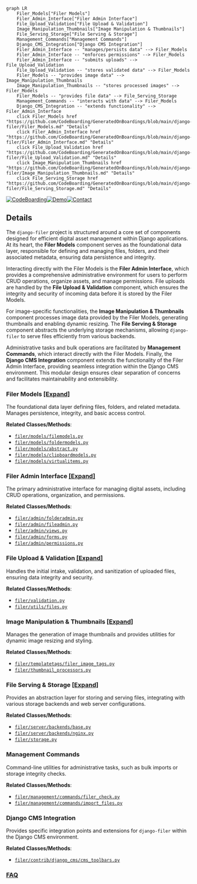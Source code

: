 ```mermaid
graph LR
    Filer_Models["Filer Models"]
    Filer_Admin_Interface["Filer Admin Interface"]
    File_Upload_Validation["File Upload & Validation"]
    Image_Manipulation_Thumbnails["Image Manipulation & Thumbnails"]
    File_Serving_Storage["File Serving & Storage"]
    Management_Commands["Management Commands"]
    Django_CMS_Integration["Django CMS Integration"]
    Filer_Admin_Interface -- "manages/persists data" --> Filer_Models
    Filer_Admin_Interface -- "enforces permissions" --> Filer_Models
    Filer_Admin_Interface -- "submits uploads" --> File_Upload_Validation
    File_Upload_Validation -- "stores validated data" --> Filer_Models
    Filer_Models -- "provides image data" --> Image_Manipulation_Thumbnails
    Image_Manipulation_Thumbnails -- "stores processed images" --> Filer_Models
    Filer_Models -- "provides file data" --> File_Serving_Storage
    Management_Commands -- "interacts with data" --> Filer_Models
    Django_CMS_Integration -- "extends functionality" --> Filer_Admin_Interface
    click Filer_Models href "https://github.com/CodeBoarding/GeneratedOnBoardings/blob/main/django-filer/Filer_Models.md" "Details"
    click Filer_Admin_Interface href "https://github.com/CodeBoarding/GeneratedOnBoardings/blob/main/django-filer/Filer_Admin_Interface.md" "Details"
    click File_Upload_Validation href "https://github.com/CodeBoarding/GeneratedOnBoardings/blob/main/django-filer/File_Upload_Validation.md" "Details"
    click Image_Manipulation_Thumbnails href "https://github.com/CodeBoarding/GeneratedOnBoardings/blob/main/django-filer/Image_Manipulation_Thumbnails.md" "Details"
    click File_Serving_Storage href "https://github.com/CodeBoarding/GeneratedOnBoardings/blob/main/django-filer/File_Serving_Storage.md" "Details"
```

[![CodeBoarding](https://img.shields.io/badge/Generated%20by-CodeBoarding-9cf?style=flat-square)](https://github.com/CodeBoarding/GeneratedOnBoardings)[![Demo](https://img.shields.io/badge/Try%20our-Demo-blue?style=flat-square)](https://www.codeboarding.org/demo)[![Contact](https://img.shields.io/badge/Contact%20us%20-%20contact@codeboarding.org-lightgrey?style=flat-square)](mailto:contact@codeboarding.org)

## Details

The `django-filer` project is structured around a core set of components designed for efficient digital asset management within Django applications. At its heart, the **Filer Models** component serves as the foundational data layer, responsible for defining and managing files, folders, and their associated metadata, ensuring data persistence and integrity.

Interacting directly with the Filer Models is the **Filer Admin Interface**, which provides a comprehensive administrative environment for users to perform CRUD operations, organize assets, and manage permissions. File uploads are handled by the **File Upload & Validation** component, which ensures the integrity and security of incoming data before it is stored by the Filer Models.

For image-specific functionalities, the **Image Manipulation & Thumbnails** component processes image data provided by the Filer Models, generating thumbnails and enabling dynamic resizing. The **File Serving & Storage** component abstracts the underlying storage mechanisms, allowing `django-filer` to serve files efficiently from various backends.

Administrative tasks and bulk operations are facilitated by **Management Commands**, which interact directly with the Filer Models. Finally, the **Django CMS Integration** component extends the functionality of the Filer Admin Interface, providing seamless integration within the Django CMS environment. This modular design ensures clear separation of concerns and facilitates maintainability and extensibility.

### Filer Models [[Expand]](./Filer_Models.md)
The foundational data layer defining files, folders, and related metadata. Manages persistence, integrity, and basic access control.


**Related Classes/Methods**:

- <a href="https://github.com/django-cms/django-filer/blob/master/filer/models/filemodels.py" target="_blank" rel="noopener noreferrer">`filer/models/filemodels.py`</a>
- <a href="https://github.com/django-cms/django-filer/blob/master/filer/models/foldermodels.py" target="_blank" rel="noopener noreferrer">`filer/models/foldermodels.py`</a>
- <a href="https://github.com/django-cms/django-filer/blob/master/filer/models/abstract.py" target="_blank" rel="noopener noreferrer">`filer/models/abstract.py`</a>
- <a href="https://github.com/django-cms/django-filer/blob/master/filer/models/clipboardmodels.py" target="_blank" rel="noopener noreferrer">`filer/models/clipboardmodels.py`</a>
- <a href="https://github.com/django-cms/django-filer/blob/master/filer/models/virtualitems.py" target="_blank" rel="noopener noreferrer">`filer/models/virtualitems.py`</a>


### Filer Admin Interface [[Expand]](./Filer_Admin_Interface.md)
The primary administrative interface for managing digital assets, including CRUD operations, organization, and permissions.


**Related Classes/Methods**:

- <a href="https://github.com/django-cms/django-filer/blob/master/filer/admin/folderadmin.py" target="_blank" rel="noopener noreferrer">`filer/admin/folderadmin.py`</a>
- <a href="https://github.com/django-cms/django-filer/blob/master/filer/admin/fileadmin.py" target="_blank" rel="noopener noreferrer">`filer/admin/fileadmin.py`</a>
- <a href="https://github.com/django-cms/django-filer/blob/master/filer/admin/views.py" target="_blank" rel="noopener noreferrer">`filer/admin/views.py`</a>
- <a href="https://github.com/django-cms/django-filer/blob/master/filer/admin/forms.py" target="_blank" rel="noopener noreferrer">`filer/admin/forms.py`</a>
- <a href="https://github.com/django-cms/django-filer/blob/master/filer/admin/permissions.py" target="_blank" rel="noopener noreferrer">`filer/admin/permissions.py`</a>


### File Upload & Validation [[Expand]](./File_Upload_Validation.md)
Handles the initial intake, validation, and sanitization of uploaded files, ensuring data integrity and security.


**Related Classes/Methods**:

- <a href="https://github.com/django-cms/django-filer/blob/master/filer/validation.py" target="_blank" rel="noopener noreferrer">`filer/validation.py`</a>
- <a href="https://github.com/django-cms/django-filer/blob/master/filer/utils/files.py" target="_blank" rel="noopener noreferrer">`filer/utils/files.py`</a>


### Image Manipulation & Thumbnails [[Expand]](./Image_Manipulation_Thumbnails.md)
Manages the generation of image thumbnails and provides utilities for dynamic image resizing and styling.


**Related Classes/Methods**:

- <a href="https://github.com/django-cms/django-filer/blob/master/filer/templatetags/filer_image_tags.py" target="_blank" rel="noopener noreferrer">`filer/templatetags/filer_image_tags.py`</a>
- <a href="https://github.com/django-cms/django-filer/blob/master/filer/thumbnail_processors.py" target="_blank" rel="noopener noreferrer">`filer/thumbnail_processors.py`</a>


### File Serving & Storage [[Expand]](./File_Serving_Storage.md)
Provides an abstraction layer for storing and serving files, integrating with various storage backends and web server configurations.


**Related Classes/Methods**:

- <a href="https://github.com/django-cms/django-filer/blob/master/filer/server/backends/base.py" target="_blank" rel="noopener noreferrer">`filer/server/backends/base.py`</a>
- <a href="https://github.com/django-cms/django-filer/blob/master/filer/server/backends/nginx.py" target="_blank" rel="noopener noreferrer">`filer/server/backends/nginx.py`</a>
- <a href="https://github.com/django-cms/django-filer/blob/master/filer/storage.py" target="_blank" rel="noopener noreferrer">`filer/storage.py`</a>


### Management Commands
Command-line utilities for administrative tasks, such as bulk imports or storage integrity checks.


**Related Classes/Methods**:

- <a href="https://github.com/django-cms/django-filer/blob/master/filer/management/commands/filer_check.py" target="_blank" rel="noopener noreferrer">`filer/management/commands/filer_check.py`</a>
- <a href="https://github.com/django-cms/django-filer/blob/master/filer/management/commands/import_files.py" target="_blank" rel="noopener noreferrer">`filer/management/commands/import_files.py`</a>


### Django CMS Integration
Provides specific integration points and extensions for `django-filer` within the Django CMS environment.


**Related Classes/Methods**:

- <a href="https://github.com/django-cms/django-filer/blob/master/filer/contrib/django_cms/cms_toolbars.py" target="_blank" rel="noopener noreferrer">`filer/contrib/django_cms/cms_toolbars.py`</a>




### [FAQ](https://github.com/CodeBoarding/GeneratedOnBoardings/tree/main?tab=readme-ov-file#faq)